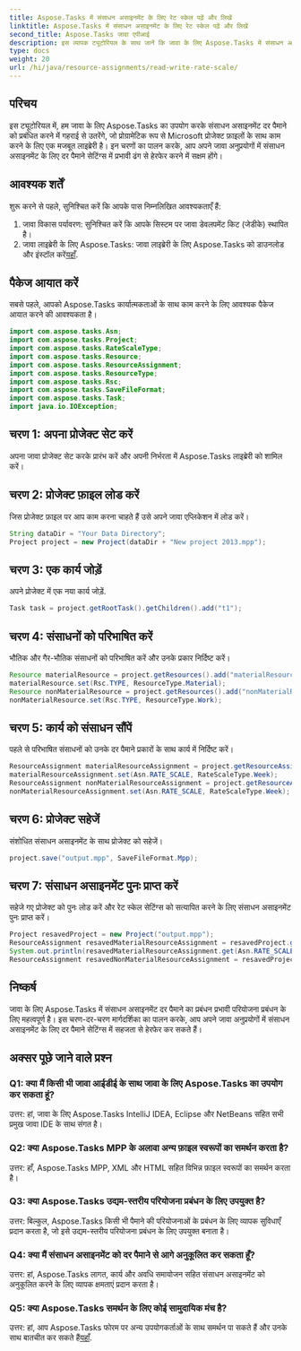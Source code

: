 ```yaml
---
title: Aspose.Tasks में संसाधन असाइनमेंट के लिए रेट स्केल पढ़ें और लिखें
linktitle: Aspose.Tasks में संसाधन असाइनमेंट के लिए रेट स्केल पढ़ें और लिखें
second_title: Aspose.Tasks जावा एपीआई
description: इस व्यापक ट्यूटोरियल के साथ जानें कि जावा के लिए Aspose.Tasks में संसाधन असाइनमेंट दर पैमाने को प्रभावी ढंग से कैसे प्रबंधित किया जाए।
type: docs
weight: 20
url: /hi/java/resource-assignments/read-write-rate-scale/
---
```

## परिचय
इस ट्यूटोरियल में, हम जावा के लिए Aspose.Tasks का उपयोग करके संसाधन असाइनमेंट दर पैमाने को प्रबंधित करने में गहराई से उतरेंगे, जो प्रोग्रामेटिक रूप से Microsoft प्रोजेक्ट फ़ाइलों के साथ काम करने के लिए एक मजबूत लाइब्रेरी है। इन चरणों का पालन करके, आप अपने जावा अनुप्रयोगों में संसाधन असाइनमेंट के लिए दर पैमाने सेटिंग्स में प्रभावी ढंग से हेरफेर करने में सक्षम होंगे।
## आवश्यक शर्तें
शुरू करने से पहले, सुनिश्चित करें कि आपके पास निम्नलिखित आवश्यकताएँ हैं:
1. जावा विकास पर्यावरण: सुनिश्चित करें कि आपके सिस्टम पर जावा डेवलपमेंट किट (जेडीके) स्थापित है।
2.  जावा लाइब्रेरी के लिए Aspose.Tasks: जावा लाइब्रेरी के लिए Aspose.Tasks को डाउनलोड और इंस्टॉल करें[यहाँ](https://releases.aspose.com/tasks/java/).

## पैकेज आयात करें
सबसे पहले, आपको Aspose.Tasks कार्यात्मकताओं के साथ काम करने के लिए आवश्यक पैकेज आयात करने की आवश्यकता है। 
```java
import com.aspose.tasks.Asn;
import com.aspose.tasks.Project;
import com.aspose.tasks.RateScaleType;
import com.aspose.tasks.Resource;
import com.aspose.tasks.ResourceAssignment;
import com.aspose.tasks.ResourceType;
import com.aspose.tasks.Rsc;
import com.aspose.tasks.SaveFileFormat;
import com.aspose.tasks.Task;
import java.io.IOException;
```
## चरण 1: अपना प्रोजेक्ट सेट करें
अपना जावा प्रोजेक्ट सेट करके प्रारंभ करें और अपनी निर्भरता में Aspose.Tasks लाइब्रेरी को शामिल करें।
## चरण 2: प्रोजेक्ट फ़ाइल लोड करें
जिस प्रोजेक्ट फ़ाइल पर आप काम करना चाहते हैं उसे अपने जावा एप्लिकेशन में लोड करें।
```java
String dataDir = "Your Data Directory";
Project project = new Project(dataDir + "New project 2013.mpp");
```
## चरण 3: एक कार्य जोड़ें
अपने प्रोजेक्ट में एक नया कार्य जोड़ें.
```java
Task task = project.getRootTask().getChildren().add("t1");
```
## चरण 4: संसाधनों को परिभाषित करें
भौतिक और गैर-भौतिक संसाधनों को परिभाषित करें और उनके प्रकार निर्दिष्ट करें।
```java
Resource materialResource = project.getResources().add("materialResource");
materialResource.set(Rsc.TYPE, ResourceType.Material);
Resource nonMaterialResource = project.getResources().add("nonMaterialResource");
nonMaterialResource.set(Rsc.TYPE, ResourceType.Work);
```
## चरण 5: कार्य को संसाधन सौंपें
पहले से परिभाषित संसाधनों को उनके दर पैमाने प्रकारों के साथ कार्य में निर्दिष्ट करें।
```java
ResourceAssignment materialResourceAssignment = project.getResourceAssignments().add(task, materialResource);
materialResourceAssignment.set(Asn.RATE_SCALE, RateScaleType.Week);
ResourceAssignment nonMaterialResourceAssignment = project.getResourceAssignments().add(task, nonMaterialResource);
nonMaterialResourceAssignment.set(Asn.RATE_SCALE, RateScaleType.Week);
```
## चरण 6: प्रोजेक्ट सहेजें
संशोधित संसाधन असाइनमेंट के साथ प्रोजेक्ट को सहेजें।
```java
project.save("output.mpp", SaveFileFormat.Mpp);
```
## चरण 7: संसाधन असाइनमेंट पुनः प्राप्त करें
सहेजे गए प्रोजेक्ट को पुनः लोड करें और रेट स्केल सेटिंग्स को सत्यापित करने के लिए संसाधन असाइनमेंट पुनः प्राप्त करें।
```java
Project resavedProject = new Project("output.mpp");
ResourceAssignment resavedMaterialResourceAssignment = resavedProject.getResourceAssignments().getByUid(1);
System.out.println(resavedMaterialResourceAssignment.get(Asn.RATE_SCALE));
ResourceAssignment resavedNonMaterialResourceAssignment = resavedProject.getResourceAssignments().getByUid(2);
```

## निष्कर्ष
जावा के लिए Aspose.Tasks में संसाधन असाइनमेंट दर पैमाने का प्रबंधन प्रभावी परियोजना प्रबंधन के लिए महत्वपूर्ण है। इस चरण-दर-चरण मार्गदर्शिका का पालन करके, आप अपने जावा अनुप्रयोगों में संसाधन असाइनमेंट के लिए दर पैमाने सेटिंग्स में सहजता से हेरफेर कर सकते हैं।
## अक्सर पूछे जाने वाले प्रश्न
### Q1: क्या मैं किसी भी जावा आईडीई के साथ जावा के लिए Aspose.Tasks का उपयोग कर सकता हूं?
उत्तर: हां, जावा के लिए Aspose.Tasks IntelliJ IDEA, Eclipse और NetBeans सहित सभी प्रमुख जावा IDE के साथ संगत है।
### Q2: क्या Aspose.Tasks MPP के अलावा अन्य फ़ाइल स्वरूपों का समर्थन करता है?
उत्तर: हाँ, Aspose.Tasks MPP, XML और HTML सहित विभिन्न फ़ाइल स्वरूपों का समर्थन करता है।
### Q3: क्या Aspose.Tasks उद्यम-स्तरीय परियोजना प्रबंधन के लिए उपयुक्त है?
उत्तर: बिल्कुल, Aspose.Tasks किसी भी पैमाने की परियोजनाओं के प्रबंधन के लिए व्यापक सुविधाएँ प्रदान करता है, जो इसे उद्यम-स्तरीय परियोजना प्रबंधन के लिए उपयुक्त बनाता है।
### Q4: क्या मैं संसाधन असाइनमेंट को दर पैमाने से आगे अनुकूलित कर सकता हूँ?
उत्तर: हां, Aspose.Tasks लागत, कार्य और अवधि समायोजन सहित संसाधन असाइनमेंट को अनुकूलित करने के लिए व्यापक क्षमताएं प्रदान करता है।
### Q5: क्या Aspose.Tasks समर्थन के लिए कोई सामुदायिक मंच है?
 उत्तर: हां, आप Aspose.Tasks फोरम पर अन्य उपयोगकर्ताओं के साथ समर्थन पा सकते हैं और उनके साथ बातचीत कर सकते हैं[यहाँ](https://forum.aspose.com/c/tasks/15).